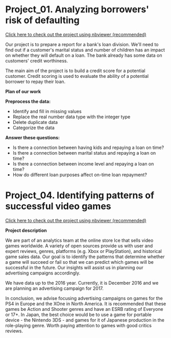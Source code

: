# Project_01. Analyzing borrowers' risk of defaulting

[Click here to check out the project using nbviewer (recommended)](https://nbviewer.org/github/AtlasmanYevgenii/Practicum100-by-Yandex/blob/dcbb5b1c0c90f1c6b9dd7a8209ef9fd6d6ee2ebe/1.%20Analyzing%20borrowers%E2%80%99%20risk%20of%20defaulting.ipynb#chapter00)

Our project is to prepare a report for a bank's loan division. We'll need to find out if a customer's marital status and number of children has an impact on whether they will default on a loan. The bank already has some data on customers' credit worthiness.

The main aim of the project is to build a credit score for a potential customer. Credit scoring is used to evaluate the ability of a potential borrower to repay their loan.

**Plan of our work**

**Preprocess the data:**
- Identify and fill in missing values
- Replace the real number data type with the integer type
- Delete duplicate data
- Categorize the data

**Answer these questions:**
- Is there a connection between having kids and repaying a loan on time?
- Is there a connection between marital status and repaying a loan on time?
- Is there a connection between income level and repaying a loan on time?
- How do different loan purposes affect on-time loan repayment?


# Project_04. Identifying patterns of successful video games

[Click here to check out the project using nbviewer (recommended)](https://nbviewer.org/github/AtlasmanYevgenii/Practicum100-by-Yandex/blob/main/4.%20Identifying%20patterns%20of%20successful%20games.ipynb)

**Project description**

We are part of an analytics team at the online store Ice that sells video games worldwide. A variety of open sources provide us with user and expert reviews, genres, platforms (e.g. Xbox or PlayStation), and historical game sales data. Our goal is to identify the patterns that determine whether a game will succeed or fail so that we can predict which games will be successful in the future. Our insights will assist us in planning our advertising campaigns accordingly.

We have data up to the 2016 year. Currently, it is December 2016 and we are planning an advertising campaign for 2017.

In conclusion, we advise focusing advertising campaigns on games for the PS4 in Europe and the XOne in North America. It is recommended that these games be Action and Shooter genres and have an ESRB rating of Everyone or 17+. In Japan, the best choice would be to use a game for portable device - the Nintendo 3DS - and games for it of Japanese production in the role-playing genre. Worth paying attention to games with good critics reviews.

